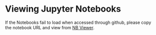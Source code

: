 # Viewing Jupyter Notebooks
If the Notebooks fail to load when accessed through github, please copy the notebook URL and view from [NB Viewer](https://nbviewer.jupyter.org). 
